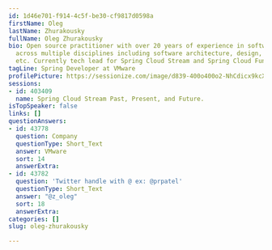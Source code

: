 ```yaml
---
id: 1d46e701-f914-4c5f-be30-cf9817d0598a
firstName: Oleg
lastName: Zhurakousky
fullName: Oleg Zhurakousky
bio: Open source practitioner with over 20 years of experience in software engineering
  across multiple disciplines including software architecture, design, consulting
  etc. Currently tech lead for Spring Cloud Stream and Spring Cloud Function projects.
tagLine: Spring Developer at VMware
profilePicture: https://sessionize.com/image/d839-400o400o2-NhCdicx9kcXzrJBzahXQYE.jpg
sessions:
- id: 403409
  name: Spring Cloud Stream Past, Present, and Future.
isTopSpeaker: false
links: []
questionAnswers:
- id: 43778
  question: Company
  questionType: Short_Text
  answer: VMware
  sort: 14
  answerExtra: 
- id: 43782
  question: 'Twitter handle with @ ex: @prpatel'
  questionType: Short_Text
  answer: "@z_oleg"
  sort: 18
  answerExtra: 
categories: []
slug: oleg-zhurakousky

---
```

